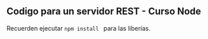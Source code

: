## Codigo para un servidor REST - Curso Node


Recuerden ejecutar ```npm install ``` para las liberías.
